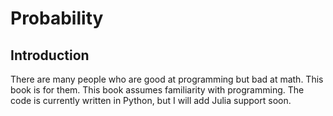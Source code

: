 # Probability

## Introduction

There are many people who are good at programming but bad at math. This book is for them.
This book assumes familiarity with programming. The code is currently written in Python,
but I will add Julia support soon.
